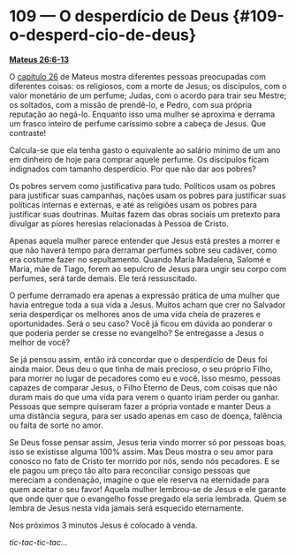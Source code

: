 # 109 — O desperdício de Deus {#109-o-desperd-cio-de-deus}

[**Mateus 26:6-13**](http://bibliaonline.com.br/acf/mt/26/6-13)

O [capítulo 26](http://bibliaonline.com.br/acf/mt/26) de Mateus mostra diferentes pessoas preocupadas com diferentes coisas: os religiosos, com a morte de Jesus; os discípulos, com o valor monetário de um perfume; Judas, com o acordo para trair seu Mestre; os soltados, com a missão de prendê-lo, e Pedro, com sua própria reputação ao negá-lo. Enquanto isso uma mulher se aproxima e derrama um frasco inteiro de perfume caríssimo sobre a cabeça de Jesus. Que contraste!

Calcula-se que ela tenha gasto o equivalente ao salário mínimo de um ano em dinheiro de hoje para comprar aquele perfume. Os discípulos ficam indignados com tamanho desperdício. Por que não dar aos pobres?

Os pobres servem como justificativa para tudo. Políticos usam os pobres para justificar suas campanhas, nações usam os pobres para justificar suas políticas internas e externas, e até as religiões usam os pobres para justificar suas doutrinas. Muitas fazem das obras sociais um pretexto para divulgar as piores heresias relacionadas à Pessoa de Cristo.

Apenas aquela mulher parece entender que Jesus está prestes a morrer e que não haverá tempo para derramar perfumes sobre seu cadáver, como era costume fazer no sepultamento. Quando Maria Madalena, Salomé e Maria, mãe de Tiago, forem ao sepulcro de Jesus para ungir seu corpo com perfumes, será tarde demais. Ele terá ressuscitado.

O perfume derramado era apenas a expressão prática de uma mulher que havia entregue toda a sua vida a Jesus. Muitos acham que crer no Salvador seria desperdiçar os melhores anos de uma vida cheia de prazeres e oportunidades. Será o seu caso? Você já ficou em dúvida ao ponderar o que poderia perder se cresse no evangelho? Se entregasse a Jesus o melhor de você?

Se já pensou assim, então irá concordar que o desperdício de Deus foi ainda maior. Deus deu o que tinha de mais precioso, o seu próprio Filho, para morrer no lugar de pecadores como eu e você. Isso mesmo, pessoas capazes de comparar Jesus, o Filho Eterno de Deus, com coisas que não duram mais do que uma vida para verem o quanto iriam perder ou ganhar. Pessoas que sempre quiseram fazer a própria vontade e manter Deus a uma distância segura, para ser usado apenas em caso de doença, falência ou falta de sorte no amor.

Se Deus fosse pensar assim, Jesus teria vindo morrer só por pessoas boas, isso se existisse alguma 100% assim. Mas Deus mostra o seu amor para conosco no fato de Cristo ter morrido por nós, sendo nós pecadores. E se ele pagou um preço tão alto para reconciliar consigo pessoas que mereciam a condenação, imagine o que ele reserva na eternidade para quem aceitar o seu favor! Aquela mulher lembrou-se de Jesus e ele garante que onde quer que o evangelho fosse pregado ela seria lembrada. Quem se lembra de Jesus nesta vida jamais será esquecido eternamente.

Nos próximos 3 minutos Jesus é colocado à venda.

_tic-tac-tic-tac..._